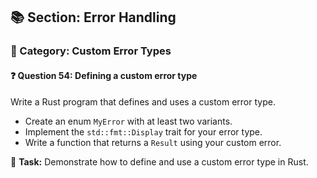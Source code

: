 ## 📚 Section: Error Handling  
### 🔹 Category: Custom Error Types  
#### ❓ Question 54: Defining a custom error type

Write a Rust program that defines and uses a custom error type.

- Create an enum `MyError` with at least two variants.
- Implement the `std::fmt::Display` trait for your error type.
- Write a function that returns a `Result` using your custom error.

🔧 **Task:** Demonstrate how to define and use a custom error type in Rust.
